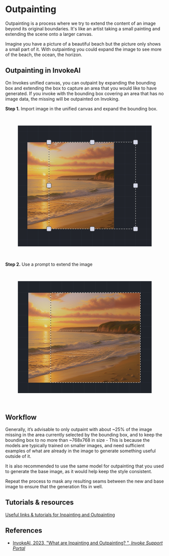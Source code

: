 # Outpainting

Outpainting is a process where we try to extend the content of an image beyond its original boundaries. It's like an artist taking a small painting and extending the scene onto a larger canvas.

Imagine you have a picture of a beautiful beach but the picture only shows a small part of it. With outpainting you could expand the image to see more of the beach, the ocean, the horizon.

## Outpainting in InvokeAI

On Invokes unified canvas, you can outpaint by expanding the bounding box and extending the box to capture an area that you would like to have generated. If you invoke with the bounding box covering an area that has no image data, the missing will be outpainted on Invoking.

**Step 1.** Import image in the unified canvas and expand the bounding box.

<br>
<figure>
  <img src="../../assets/lecture/beach_in_canvas.png" width="500px">
</figure>
<br>

**Step 2.** Use a prompt to extend the image

<br>
<figure>
  <img src="../../assets/lecture/beach_outpainted_in_canvas.png" width="500px">
</figure>
<br>

## Workflow

Generally, it’s advisable to only outpaint with about ~25% of the image missing in the area currently selected by the bounding box, and to keep the bounding box to no more than ~768x768 in size - This is because the models are typically trained on smaller images, and need sufficient examples of what are already in the image to generate something useful outside of it.

It is also recommended to use the same model for outpainting that you used to generate the base image, as it would help keep the style consistent.

Repeat the process to mask any resulting seams between the new and base image to ensure that the generation fits in well.

## Tutorials & resources

[Useful links & tutorials for Inpainting and Outpainting](../../resources/inpainting_outpainting.md)

## References

- [InvokeAI, 2023, "What are Inpainting and Outpainting? ", _Invoke Support Portal_](https://support.invoke.ai/support/solutions/articles/151000096702-what-are-inpainting-and-outpainting-)
